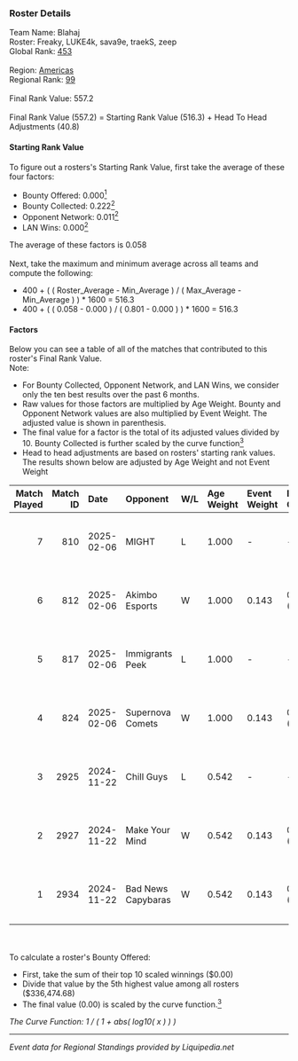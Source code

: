 ### Roster Details<br />
Team Name: Blahaj<br />
Roster: Freaky, LUKE4k, sava9e, traekS, zeep<br />
Global Rank: [453](../standings_global.md)<br />
<br />
Region: [Americas]( ../standings_americas.md)<br />
Regional Rank: [99]( ../standings_americas.md)<br />
<br />
Final Rank Value:  557.2<br />
<br />
Final Rank Value (557.2) = Starting Rank Value (516.3) + Head To Head Adjustments (40.8)<br />

#### Starting Rank Value<br />
To figure out a rosters's Starting Rank Value, first take the average of these four factors:<br />
- Bounty Offered: 0.000[<sup>1</sup>](#table2)
- Bounty Collected: 0.222[<sup>2</sup>](#table1)
- Opponent Network: 0.011[<sup>2</sup>](#table1)
- LAN Wins: 0.000[<sup>2</sup>](#table1)

The average of these factors is 0.058<br />
<br />
Next, take the maximum and minimum average across all teams and compute the following:<br />
- 400 + ( ( Roster_Average - Min_Average ) / ( Max_Average - Min_Average ) ) * 1600 = 516.3
- 400 + ( ( 0.058 - 0.000 ) / ( 0.801 - 0.000 ) ) * 1600 = 516.3


#### Factors<br />
Below you can see a table of all of the matches that contributed to this roster's Final Rank Value.<br />
Note:<br />

- For Bounty Collected, Opponent Network, and LAN Wins, we consider only the ten best results over the past 6 months.
- Raw values for those factors are multiplied by Age Weight. Bounty and Opponent Network values are also multiplied by Event Weight. The adjusted value is shown in parenthesis.
- The final value for a factor is the total of its adjusted values divided by 10. Bounty Collected is further scaled by the curve function[<sup>3</sup>](#curveFunction)
- Head to head adjustments are based on rosters' starting rank values. The results shown below are adjusted by Age Weight and not Event Weight
<span id="table1"></span><br />


| Match Played | Match ID | Date       | Opponent           | W/L | Age Weight | Event Weight | Bounty Collected | Opponent Network | LAN Wins  | H2H Adj. | Roster                               |
| -: | -: | :- | :- | :- | :- | :- | :- | :- | :- | -: | :- |
|            7 |      810 | 2025-02-06 | MIGHT              | L   | 1.000      | -            | -                | -                | -         |    -9.61 | Freaky, LUKE4k, sava9e, traekS, zeep |
|            6 |      812 | 2025-02-06 | Akimbo Esports     | W   | 1.000      | 0.143        | 0.003 (0.000)    | 0.331 (0.047)    | 0 (0.000) |    20.42 | Freaky, LUKE4k, sava9e, traekS, zeep |
|            5 |      817 | 2025-02-06 | Immigrants Peek    | L   | 1.000      | -            | -                | -                | -         |   -11.73 | Freaky, LUKE4k, sava9e, traekS, zeep |
|            4 |      824 | 2025-02-06 | Supernova Comets   | W   | 1.000      | 0.143        | 0.011 (0.002)    | 0.220 (0.031)    | 0 (0.000) |    23.16 | Freaky, LUKE4k, sava9e, traekS, zeep |
|            3 |     2925 | 2024-11-22 | Chill Guys         | L   | 0.542      | -            | -                | -                | -         |    -5.18 | dAVE, LUKE4k, mason, traekS, zeep    |
|            2 |     2927 | 2024-11-22 | Make Your Mind     | W   | 0.542      | 0.143        | 0.014 (0.001)    | 0.288 (0.022)    | 0 (0.000) |    12.50 | dAVE, LUKE4k, mason, traekS, zeep    |
|            1 |     2934 | 2024-11-22 | Bad News Capybaras | W   | 0.542      | 0.143        | 0.001 (0.000)    | 0.115 (0.009)    | 0 (0.000) |    11.29 | dAVE, LUKE4k, mason, traekS, zeep    |

<br />
<span id="table2"></span><br />
To calculate a roster's Bounty Offered:<br />

- First, take the sum of their top 10 scaled winnings ($0.00)
- Divide that value by the 5th highest value among all rosters ($336,474.68)
- The final value (0.00) is scaled by the curve function.[<sup>3</sup>](#curveFunction)

<span id="curveFunction"></span>_The Curve Function: 1 / ( 1 + abs( log10( x ) ) )_<br />

---
_Event data for Regional Standings provided by Liquipedia.net_<br />
